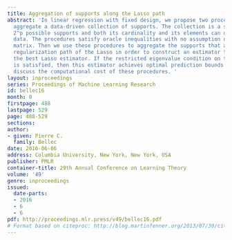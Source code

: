 ```yaml
---
title: Aggregation of supports along the Lasso path
abstract: 'In linear regression with fixed design, we propose two procedures that
  aggregate a data-driven collection of supports. The collection is a subset of the
  2^p possible supports and both its cardinality and its elements can depend on the
  data. The procedures satisfy oracle inequalities with no assumption on the design
  matrix. Then we use these procedures to aggregate the supports that appear on the
  regularization path of the Lasso in order to construct an estimator that mimics
  the best Lasso estimator. If the restricted eigenvalue condition on the design matrix
  is satisfied, then this estimator achieves optimal prediction bounds. Finally, we
  discuss the computational cost of these procedures. '
layout: inproceedings
series: Proceedings of Machine Learning Research
id: bellec16
month: 0
firstpage: 488
lastpage: 529
page: 488-529
sections: 
author:
- given: Pierre C.
  family: Bellec
date: 2016-06-06
address: Columbia University, New York, New York, USA
publisher: PMLR
container-title: 29th Annual Conference on Learning Theory
volume: '49'
genre: inproceedings
issued:
  date-parts:
  - 2016
  - 6
  - 6
pdf: http://proceedings.mlr.press/v49/bellec16.pdf
# Format based on citeproc: http://blog.martinfenner.org/2013/07/30/citeproc-yaml-for-bibliographies/
---
```

